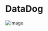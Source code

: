 # DataDog

![image](https://github.com/Somi-Reddy-Mamidi/DataDog/assets/158804084/87aaabee-6a50-4302-8cbe-545d11ab5519)
